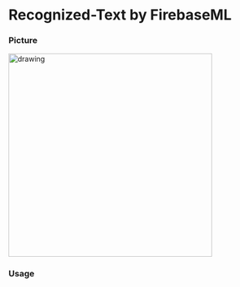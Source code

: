 # Recognized-Text by FirebaseML


### Picture


<img src="https://user-images.githubusercontent.com/52638834/92302892-f4471780-efaa-11ea-944e-9c77e3c54908.gif" alt="drawing" width="400"/>





### Usage







